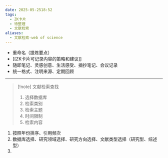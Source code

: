 ```yaml
---
date: 2025-05-2518:52
tags:
  - ZK卡片
  - 待整理
  - 文献检索
aliases:
  - 文献检索-web of science
---
```

- 重命名（提炼要点）
- [[ZK卡片可记录内容的策略和建议]]
- 随即笔记、灵感创意、生活感受、摘抄笔记、会议记录
- 统一格式、注明来源、定期回顾
---
> [!note] 文献检索查找
> 1. 选择数据库
> 2. 检索类别
> 3. 检索主题
> 4. 时间限制
> 5. 检索内容

1. 按照年份排序、引用频次
2. 数据库选择、研究领域选择、研究方向选择、文献类型选择（研究型、综述型）
3. 

